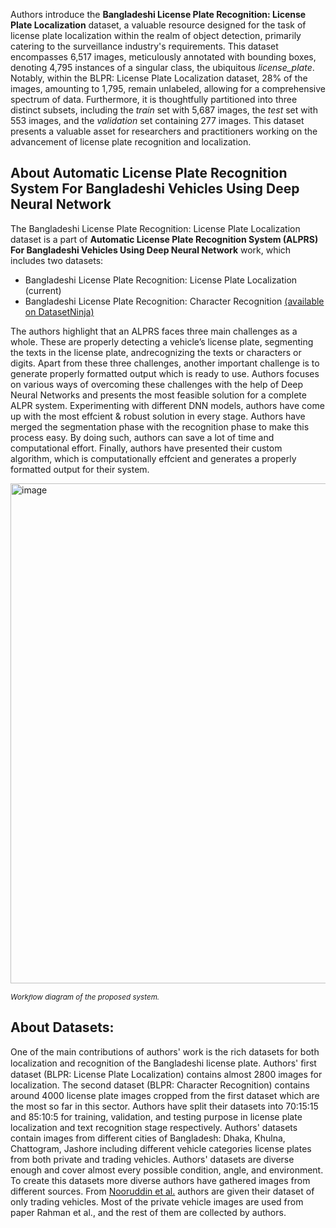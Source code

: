Authors introduce the **Bangladeshi License Plate Recognition: License Plate Localization** dataset, a valuable resource designed for the task of license plate localization within the realm of object detection, primarily catering to the surveillance industry's requirements. This dataset encompasses 6,517 images, meticulously annotated with bounding boxes, denoting 4,795 instances of a singular class, the ubiquitous *license_plate*. Notably, within the BLPR: License Plate Localization dataset, 28% of the images, amounting to 1,795, remain unlabeled, allowing for a comprehensive spectrum of data. Furthermore, it is thoughtfully partitioned into three distinct subsets, including the *train* set with 5,687 images, the *test* set with 553 images, and the *validation* set containing 277 images. This dataset presents a valuable asset for researchers and practitioners working on the advancement of license plate recognition and localization.

## About Automatic License Plate Recognition System For Bangladeshi Vehicles Using Deep Neural Network

The Bangladeshi License Plate Recognition: License Plate Localization dataset is a part of **Automatic License Plate Recognition System (ALPRS) For Bangladeshi Vehicles Using Deep Neural Network** work, which includes two datasets:

- Bangladeshi License Plate Recognition: License Plate Localization (current)
- Bangladeshi License Plate Recognition: Character Recognition [(available on DatasetNinja)](https://datasetninja.com/bangladeshi-license-plate-recognition-character)

The authors highlight that an ALPRS faces three main challenges as a whole. These are properly detecting a vehicle’s license plate, segmenting the texts in the license plate, andrecognizing the texts or characters or digits. Apart from these three challenges, another important challenge is to generate properly formatted output which is ready to use. Authors focuses on various ways of overcoming these challenges with the help of Deep Neural Networks and presents the most feasible solution for a complete ALPR system. Experimenting with different DNN models, authors have come up with the most effcient & robust solution in every stage. Authors have merged the segmentation phase with the recognition phase to make this process easy. By doing such, authors can save a lot of time and computational effort. Finally, authors have presented their custom algorithm, which is computationally effcient and generates a properly formatted output for their system.

<img src="https://i.ibb.co/ZMPKRDm/Screenshot-2023-10-25-132816.png" alt="image" width="800">

<span style="font-size: smaller; font-style: italic;">Workﬂow diagram of the proposed system.</span>

## About Datasets:

One of the main contributions of authors' work is the rich datasets for both localization and recognition of the Bangladeshi license plate. Authors' ﬁrst dataset (BLPR: License Plate Localization) contains almost 2800 images for localization. The second dataset (BLPR: Character Recognition) contains around 4000 license plate images cropped from the first dataset which are the most so far in this sector. Authors have split their datasets into 70:15:15 and 85:10:5 for training, validation, and testing purpose in license plate localization and text recognition stage respectively. Authors' datasets contain images from different cities of Bangladesh: Dhaka, Khulna, Chattogram, Jashore including different vehicle categories license plates from both private and trading vehicles. Authors' datasets are diverse enough and cover almost every possible condition, angle, and environment. To create this datasets more diverse authors have gathered images from different sources. From [Nooruddin et al.](https://www.researchgate.net/publication/350689395_A_Bangladeshi_License_Plate_Detection_System_Based_on_Extracted_Color_Features) authors are given their dataset of only trading vehicles. Most of the private vehicle images are used from paper Rahman et al., and the rest of them are collected by authors.
